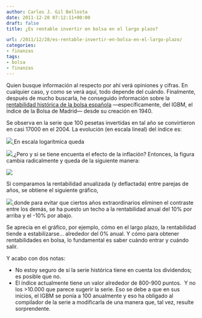 ```yaml
---
author: Carlos J. Gil Bellosta
date: 2011-12-28 07:12:11+00:00
draft: false
title: ¿Es rentable invertir en bolsa en el largo plazo?

url: /2011/12/28/es-rentable-invertir-en-bolsa-en-el-largo-plazo/
categories:
- finanzas
tags:
- bolsa
- finanzas
---
```


Quien busque información al respecto por ahí verá opiniones y cifras. En cualquier caso, y como se verá aquí, todo depende del cuándo. Finalmente, después de mucho buscarla, he conseguido información sobre la [rentabilidad histórica de la bolsa española](http://web.iese.edu/PabloFernandez/plantillas/Figurasguia.htm) —específicamente, del IGBM, el índice de la Bolsa de Madrid— desde su creación en 1940.

Se observa en la serie que 100 pesetas invertidas en tal año se convirtieron en casi 17000 en el 2004. La evolución (en escala lineal) del índice es:

[![](/wp-uploads/2011/12/igbm_linear.png#center)
](/wp-uploads/2011/12/igbm_linear.png#center)En escala logarítmica queda

[![](/wp-uploads/2011/12/igbm_log.png#center)
](/wp-uploads/2011/12/igbm_log.png#center)¿Pero y si se tiene encuenta el efecto de la inflación? Entonces, la figura cambia radicalmente y queda de la siguiente manera:

[![](/wp-uploads/2011/12/igbm_deflactado.png#center)
](/wp-uploads/2011/12/igbm_deflactado.png#center)

Si comparamos la rentabilidad anualizada (y deflactada) entre parejas de años, se obtiene el siguiente gráfico,

[![](/wp-uploads/2011/12/matriz_rentabilidades.png#center)
](/wp-uploads/2011/12/matriz_rentabilidades.png#center)donde para evitar que ciertos años extraordinarios eliminen el contraste entre los demás, se ha puesto un techo a la rentabilidad anual del 10% por arriba y el -10% por abajo.

Se aprecia en el gráfico, por ejemplo, cómo en el largo plazo, la rentabilidad tiende a estabilizarse... alrededor del 0% anual. Y cómo para obtener rentabilidades en bolsa, lo fundamental es saber cuándo entrar y cuándo salir.

Y acabo con dos notas:

* No estoy seguro de si la serie histórica tiene en cuenta los dividendos; es posible que no.
* El índice actualmente tiene un valor alrededor de 800-900 puntos.  Y no los >10.000 que parece sugerir la serie. Eso se debe a que en sus inicios, el IGBM se ponía a 100 anualmente y eso ha obligado al compilador de la serie a modificarla de una manera que, tal vez, resulte sorprendente.




